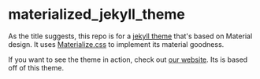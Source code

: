 # materialized_jekyll_theme

As the title suggests, this repo is for a [jekyll theme](http://jekyllrb.com) that's based on Material design. It uses [Materialize.css](http://materializecss.com) to implement its material goodness.

If you want to see the theme in action, check out [our website](http://www.enterthecrucible.co). Its is based off of this theme.
